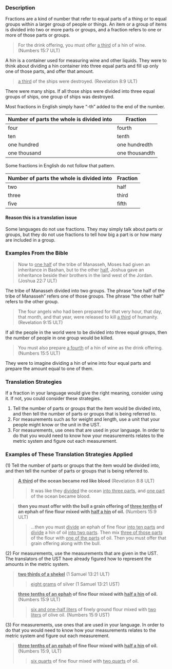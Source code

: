 

### Description

Fractions are a kind of number that refer to equal parts of a thing or to equal groups within a larger group of people or things.  An item or a group of items is divided into two or more parts or groups, and a fraction refers to one or more of those parts or groups.
> For the drink offering, you must offer <u>a third</u> of a hin of wine. (Numbers 15:7 ULT)

A hin is a container used for measuring wine and other liquids. They were to think about dividing a hin container into three equal parts and fill up only one of those parts, and offer that amount.
> <u>a third</u> of the ships were destroyed. (Revelation 8:9 ULT)

There were many ships. If all those ships were divided into three equal groups of ships, one group of ships was destroyed.

Most fractions in English simply have “-th” added to the end of the number.

| Number of parts the whole is divided into | Fraction  |
| -------- | -------- |
| four | fourth |
| ten | tenth |
| one hundred | one hundredth |
| one thousand | one thousandth |


Some fractions in English do not follow that pattern.

| Number of parts the whole is divided into | Fraction  |
| -------- | -------- |
| two | half |
| three | third |
| five | fifth |



#### Reason this is a translation issue

Some languages do not use fractions. They may simply talk about parts or groups, but they do not use fractions to tell how big a part is or how many are included in a group.

### Examples From the Bible

> Now to <u>one half</u> of the tribe of Manasseh, Moses had given an inheritance in Bashan, but to the other <u>half</u>, Joshua gave an inheritance beside their brothers in the land west of the Jordan. (Joshua 22:7 ULT)

The tribe of Manasseh divided into two groups.  The phrase “one half of the tribe of Manasseh” refers one of those groups. The phrase “the other half” refers to the other group.

> The four angels who had been prepared for that very hour, that day, that month, and that year, were released to kill <u>a third</u> of humanity. (Revelation 9:15 ULT)

If all the people in the world were to be divided into three equal groups, then the number of people in one group would be killed.

> You must also prepare <u>a fourth</u> of a hin of wine as the drink offering. (Numbers 15:5 ULT)

They were to imagine dividing a hin of wine into four equal parts and prepare the amount equal to one of them.

### Translation Strategies

If a fraction in your language would give the right meaning, consider using it. If not, you could consider these strategies.

1. Tell the number of parts or groups that the item would be divided into, and then tell the number of parts or groups that is being referred to.
1. For measurements such as for weight and length, use a unit that your people might know or the unit in the UST.
1. For measurements, use ones that are used in your language. In order to do that you would need to know how your measurements relates to the metric system and figure out each measurement.

### Examples of These Translation Strategies Applied

(1) Tell the number of parts or groups that the item would be divided into, and then tell the number of parts or groups that is being referred to.

> **<u>A third</u> of the ocean became red like blood**  (Revelation 8:8 ULT)
>> It was like they <u>divided</u> the ocean <u>into three parts</u>, and <u>one part</u> of the ocean became blood.

> **then you must offer with the bull a grain offering of <u>three tenths</u> of an ephah of fine flour mixed with <u>half a hin</u> of oil.**  (Numbers 15:9 ULT)
>> …then you must <u>divide</u> an ephah of fine flour <u>into ten parts</u> and <u>divide</u> a hin of oil <u>into two parts</u>. Then mix <u>three of those parts</u> of the flour with <u>one of the parts</u> of oil. Then you must offer that grain offering along with the bull.

(2) For measurements, use the measurements that are given in the UST. The translators of the UST have already figured how to represent the amounts in the metric system.

> **<u>two thirds of a shekel</u>** (1 Samuel 13:21 ULT)
>> <u>eight grams</u> of silver (1 Samuel 13:21 UST)

> **<u>three tenths of an ephah</u> of fine flour mixed with <u>half a hin</u> of oil.** (Numbers 15:9 ULT)
>> <u>six and one-half liters</u> of finely ground flour mixed with <u>two liters</u> of olive oil. (Numbers 15:9 UST)

(3) For measurements, use ones that are used in your language. In order to do that you would need to know how your measurements relates to the metric system and figure out each measurement.

> **<u>three tenths of an ephah</u> of fine flour mixed with <u>half a hin</u> of oil.** (Numbers 15:9, ULT)
>> <u>six quarts</u> of fine flour mixed with <u>two quarts</u> of oil.

